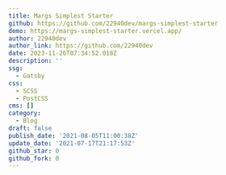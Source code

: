 ```yaml
---
title: Margs Simplest Starter
github: https://github.com/22940dev/margs-simplest-starter
demo: https://margs-simplest-starter.vercel.app/
author: 22940dev
author_link: https://github.com/22940dev
date: 2023-11-26T07:34:52.018Z
description: ''
ssg:
  - Gatsby
css:
  - SCSS
  - PostCSS
cms: []
category:
  - Blog
draft: false
publish_date: '2021-08-05T11:00:38Z'
update_date: '2021-07-17T21:17:53Z'
github_star: 0
github_fork: 0
---
```

